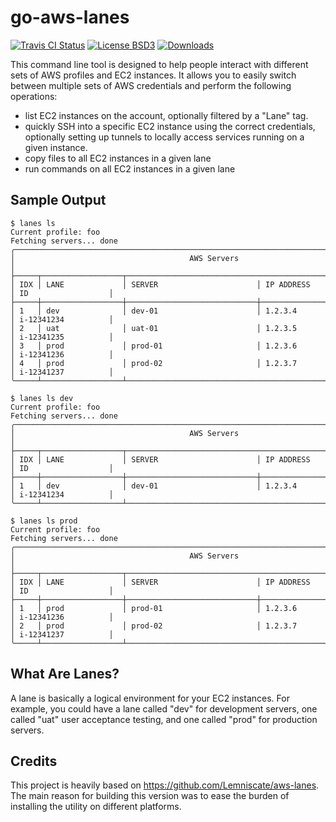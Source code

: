 # go-aws-lanes
[![Travis CI Status](https://travis-ci.org/codekoala/go-aws-lanes.svg?branch=master)](https://travis-ci.org/codekoala/go-aws-lanes)
[![License BSD3](https://img.shields.io/badge/license-BSD3-blue.svg)](https://raw.githubusercontent.com/codekoala/go-aws-lanes/master/LICENSE)
[![Downloads](https://img.shields.io/github/downloads/codekoala/go-aws-lanes/total.svg)](https://github.com/codekoala/go-aws-lanes/releases)

This command line tool is designed to help people interact with different sets
of AWS profiles and EC2 instances. It allows you to easily switch between
multiple sets of AWS credentials and perform the following operations:

* list EC2 instances on the account, optionally filtered by a "Lane" tag.
* quickly SSH into a specific EC2 instance using the correct credentials,
  optionally setting up tunnels to locally access services running on a given
  instance.
* copy files to all EC2 instances in a given lane
* run commands on all EC2 instances in a given lane

## Sample Output

    $ lanes ls
    Current profile: foo
    Fetching servers... done
    ╭─────────────────────────────────────────────────────────────────────────────────────────────╮
    │                                       AWS Servers                                           │
    ├─────┬──────────────────┬──────────────────────────────────────────────┬─────────────────────┤
    │ IDX │ LANE             │ SERVER                      │ IP ADDRESS     │ ID                  │
    ├─────┼──────────────────┼─────────────────────────────┼────────────────┼─────────────────────┤
    │ 1   │ dev              │ dev-01                      │ 1.2.3.4        │ i-12341234          │
    │ 2   │ uat              │ uat-01                      │ 1.2.3.5        │ i-12341235          │
    │ 3   │ prod             │ prod-01                     │ 1.2.3.6        │ i-12341236          │
    │ 4   │ prod             │ prod-02                     │ 1.2.3.7        │ i-12341237          │
    ╰─────┴──────────────────┴──────────────────────────────────────────────┴─────────────────────╯

    $ lanes ls dev
    Current profile: foo
    Fetching servers... done
    ╭─────────────────────────────────────────────────────────────────────────────────────────────╮
    │                                       AWS Servers                                           │
    ├─────┬──────────────────┬──────────────────────────────────────────────┬─────────────────────┤
    │ IDX │ LANE             │ SERVER                      │ IP ADDRESS     │ ID                  │
    ├─────┼──────────────────┼─────────────────────────────┼────────────────┼─────────────────────┤
    │ 1   │ dev              │ dev-01                      │ 1.2.3.4        │ i-12341234          │
    ╰─────┴──────────────────┴──────────────────────────────────────────────┴─────────────────────╯

    $ lanes ls prod
    Current profile: foo
    Fetching servers... done
    ╭─────────────────────────────────────────────────────────────────────────────────────────────╮
    │                                       AWS Servers                                           │
    ├─────┬──────────────────┬──────────────────────────────────────────────┬─────────────────────┤
    │ IDX │ LANE             │ SERVER                      │ IP ADDRESS     │ ID                  │
    ├─────┼──────────────────┼─────────────────────────────┼────────────────┼─────────────────────┤
    │ 1   │ prod             │ prod-01                     │ 1.2.3.6        │ i-12341236          │
    │ 2   │ prod             │ prod-02                     │ 1.2.3.7        │ i-12341237          │
    ╰─────┴──────────────────┴──────────────────────────────────────────────┴─────────────────────╯

## What Are Lanes?

A lane is basically a logical environment for your EC2 instances. For example,
you could have a lane called "dev" for development servers, one called "uat"
user acceptance testing, and one called "prod" for production servers.

## Credits

This project is heavily based on https://github.com/Lemniscate/aws-lanes. The
main reason for building this version was to ease the burden of installing the
utility on different platforms.
